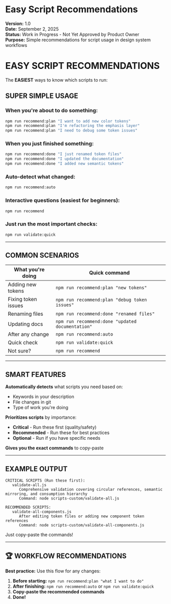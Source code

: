 # Easy Script Recommendations
**Version:** 1.0  
**Date:** September 2, 2025  
**Status:** Work in Progress - Not Yet Approved by Product Owner  
**Purpose:** Simple recommendations for script usage in design system workflows

# EASY SCRIPT RECOMMENDATIONS

The **EASIEST** ways to know which scripts to run:

## **SUPER SIMPLE USAGE**

### **When you're about to do something:**
```bash
npm run recommend:plan "I want to add new color tokens"
npm run recommend:plan "I'm refactoring the emphasis layer"
npm run recommend:plan "I need to debug some token issues"
```

### **When you just finished something:**
```bash
npm run recommend:done "I just renamed token files"
npm run recommend:done "I updated the documentation"
npm run recommend:done "I added new semantic tokens"
```

### **Auto-detect what changed:**
```bash
npm run recommend:auto
```

### **Interactive questions (easiest for beginners):**
```bash
npm run recommend
```

### **Just run the most important checks:**
```bash
npm run validate:quick
```

---

## **COMMON SCENARIOS**

| **What you're doing** | **Quick command** |
|---------------------|------------------|
| Adding new tokens | `npm run recommend:plan "new tokens"` |
| Fixing token issues | `npm run recommend:plan "debug token issues"` |
| Renaming files | `npm run recommend:done "renamed files"` |
| Updating docs | `npm run recommend:done "updated documentation"` |
| After any change | `npm run recommend:auto` |
| Quick check | `npm run validate:quick` |
| Not sure? | `npm run recommend` |

---

## **SMART FEATURES**

**Automatically detects** what scripts you need based on:
- Keywords in your description
- File changes in git
- Type of work you're doing

**Prioritizes scripts** by importance:
- **Critical** - Run these first (quality/safety)
- **Recommended** - Run these for best practices
- **Optional** - Run if you have specific needs

**Gives you the exact commands** to copy-paste

---

## **EXAMPLE OUTPUT**

```
CRITICAL SCRIPTS (Run these first):
   validate-all.js
      Comprehensive validation covering circular references, semantic mirroring, and consumption hierarchy
      Command: node scripts-custom/validate-all.js

RECOMMENDED SCRIPTS:
   validate-all-components.js
      After editing token files or adding new component token references
      Command: node scripts-custom/validate-all-components.js
```

Just copy-paste the commands!

---

## 🏆 **WORKFLOW RECOMMENDATIONS**

**Best practice:** Use this flow for any changes:

1. **Before starting:** `npm run recommend:plan "what I want to do"`
2. **After finishing:** `npm run recommend:auto` or `npm run validate:quick`
3. **Copy-paste the recommended commands**
4. **Done!**
